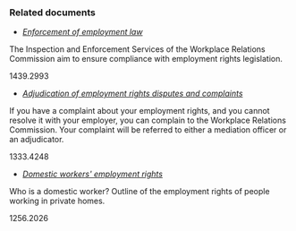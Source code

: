 ###  Related documents

  * [ _Enforcement of employment law_ ](/en/employment/enforcement-and-redress/enforcement-employment-rights-legislation/)

The Inspection and Enforcement Services of the Workplace Relations Commission
aim to ensure compliance with employment rights legislation.

1439.2993

  * [ _Adjudication of employment rights disputes and complaints_ ](/en/employment/enforcement-and-redress/adjudication-employment-rights-disputes-and-complaints/)

If you have a complaint about your employment rights, and you cannot resolve
it with your employer, you can complain to the Workplace Relations Commission.
Your complaint will be referred to either a mediation officer or an
adjudicator.

1333.4248

  * [ _Domestic workers' employment rights_ ](/en/employment/types-of-employment/domestic-workers-employment-rights/)

Who is a domestic worker? Outline of the employment rights of people working
in private homes.

1256.2026
